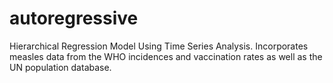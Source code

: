 # autoregressive
Hierarchical Regression Model Using Time Series Analysis. Incorporates measles data from the WHO incidences and vaccination rates as well as the UN population database.
